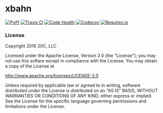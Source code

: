 
# xbahn

[![PyPI](https://img.shields.io/pypi/v/xbahn.svg?maxAge=3600)](https://pypi.python.org/pypi/xbahn)
[![Travis CI](https://img.shields.io/travis/20c/xbahn.svg?maxAge=3600)](https://travis-ci.org/20c/xbahn)
[![Code Health](https://landscape.io/github/20c/xbahn/master/landscape.svg?style=flat)](https://landscape.io/github/20c/xbahn/master)
[![Codecov](https://img.shields.io/codecov/c/github/20c/xbahn/master.svg?maxAge=3600)](https://codecov.io/github/20c/xbahn)
[![Requires.io](https://img.shields.io/requires/github/20c/xbahn.svg?maxAge=3600)](https://requires.io/github/20c/xbahn/requirements)

### License

Copyright 2016 20C, LLC

Licensed under the Apache License, Version 2.0 (the "License");
you may not use this softare except in compliance with the License.
You may obtain a copy of the License at

   http://www.apache.org/licenses/LICENSE-2.0

Unless required by applicable law or agreed to in writing, software
distributed under the License is distributed on an "AS IS" BASIS,
WITHOUT WARRANTIES OR CONDITIONS OF ANY KIND, either express or implied.
See the License for the specific language governing permissions and
limitations under the License.
